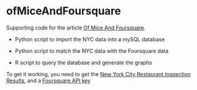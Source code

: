 # ofMiceAndFoursquare
Supporting code for the article [Of Mice And Foursquare](https://medium.com/@jeanroman/of-mice-and-foursquare-9cebfee51d01/ "Of Mice And Foursquare").

* Python script to import the NYC data into a mySQL database

* Python script to match the NYC data with the Foursquare data

* R script to query the database and generate the graphs

To get it working, you need to get the [New York City Restaurant Inspection Results](https://data.cityofnewyork.us/Health/DOHMH-New-York-City-Restaurant-Inspection-Results/xx67-kt59/ "New York City Restaurant Inspection Results"), and a [Foursquare API key](https://developer.foursquare.com// "Foursquare API key")